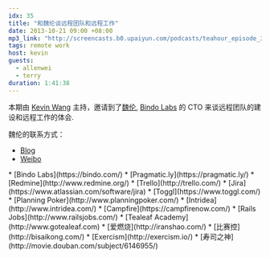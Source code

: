 ```yaml
---
idx: 35
title: "和魏伦谈远程团队和远程工作"
date: 2013-10-21 09:00 +08:00
mp3_link: "http://screencasts.b0.upaiyun.com/podcasts/teahour_episode_35.m4a"
tags: remote work
host: kevin
guests:
  - allenwei
  - terry
duration: 1:41:38
---
```


本期由 [Kevin Wang](http://www.twitter.com/knwang) 主持，邀请到了[魏伦](http://allenwei.cn), [Bindo Labs](https://bindo.com/) 的 CTO 来谈远程团队的建设和远程工作的体会.

魏伦的联系方式：

* [Blog](http://allenwei.cn)
* [Weibo](http://weibo.com/allenweiit)

<section class="notes" markdown="1">
* [Bindo Labs](https://bindo.com/)
* [Pragmatic.ly](https://pragmatic.ly/)
* [Redmine](http://www.redmine.org/)
* [Trello](http://trello.com/)
* [Jira](https://www.atlassian.com/software/jira)
* [Toggl](https://www.toggl.com/)
* [Planning Poker](http://www.planningpoker.com/)
* [Intridea](http://www.intridea.com/)
* [Campfire](https://campfirenow.com/)
* [Rails Jobs](http://www.railsjobs.com/)
* [Tealeaf Academy](http://www.gotealeaf.com)
* [爱燃烧](http://iranshao.com/)
* [比赛控](http://bisaikong.com/)
* [Exercism](http://exercism.io/)
* [寿司之神](http://movie.douban.com/subject/6146955/)
</section>
